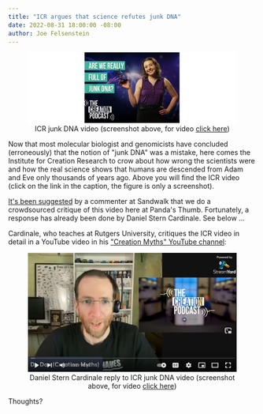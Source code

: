 ```yaml
---
title: "ICR argues that science refutes junk DNA"
date: 2022-08-31 18:00:00 -08:00
author: Joe Felsenstein
---
```


<figure><img src="/uploads/2022/ICRjunkdna.png" alt="[Screen shot of ICR junk DNA video]"/>
  <div align="center"><figcaption>ICR junk DNA video (screenshot above, for video <a href="https://www.youtube.com/watch?v=I0dPntyyCpU">click here</a>)</figcaption></div>
  </figure>
  
  <p></p>
  
  Now that most molecular biologist and genomicists have concluded (erroneously) that the notion of "junk DNA" was a mistake, 
  here comes the Institute for Creation Research to crow about how wrong the scientists were and how the real science shows that humans are descended 
  from Adam and Eve only thousands of years ago.  Above you will find the ICR video (click on the link in the caption, the figure is only 
  a screenshot).
  
  <p>
  <a href="https://www.blogger.com/comment.g?blogID=37148773&postID=5192215128092575421">It's been suggested</a> by a commenter at Sandwalk that we do a crowdsourced critique of this video here at Panda's Thumb.  Fortunately, a response has already been done
  by Daniel Stern Cardinale. See below ... </p>
  
  <!--more-->
<p></p>

Cardinale, who teaches at Rutgers University, critiques the ICR video in detail in a YouTube video in his ["Creation Myths" YouTube channel](https://www.youtube.com/c/CreationMyths):
  
  <p></p>
  
  <figure><img src="/uploads/2022/DSCjunkdna.png" alt="[Screen shot of Daniel Stern Cardinale response to ICR junk DNA video]"/>
  <div align="center"><figcaption>Daniel Stern Cardinale reply to ICR junk DNA video (screenshot above, for video <a href="https://www.youtube.com/watch?v=FOXrsaCpt-A">click here</a>)</figcaption></div>
  </figure>
  
Thoughts?
